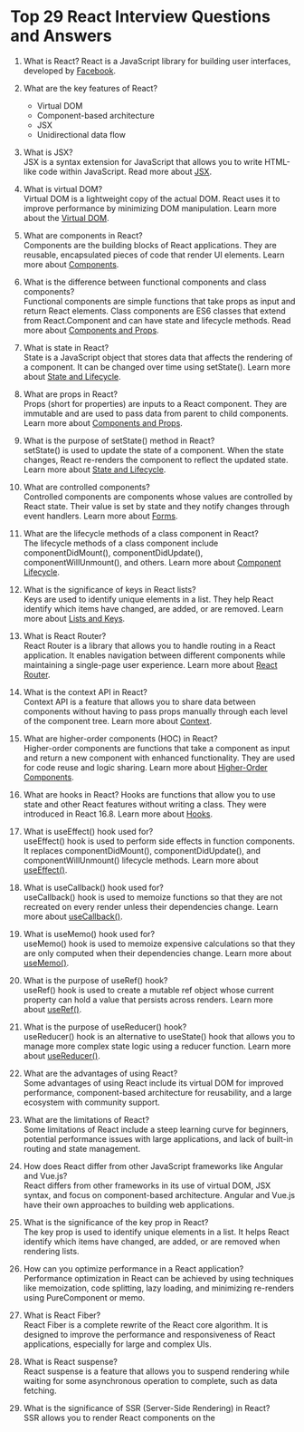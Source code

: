# Top 29 React Interview Questions and Answers

1. What is React?
   React is a JavaScript library for building user interfaces, developed by [Facebook](https://reactjs.org/).

2. What are the key features of React?
   - Virtual DOM
   - Component-based architecture
   - JSX
   - Unidirectional data flow

3. What is JSX? <br />
   JSX is a syntax extension for JavaScript that allows you to write HTML-like code within JavaScript. Read more about [JSX](https://reactjs.org/docs/introducing-jsx.html).

4. What is virtual DOM? <br />
   Virtual DOM is a lightweight copy of the actual DOM. React uses it to improve performance by minimizing DOM manipulation. Learn more about the [Virtual DOM](https://reactjs.org/docs/faq-internals.html#what-is-the-virtual-dom).

5. What are components in React? <br />
   Components are the building blocks of React applications. They are reusable, encapsulated pieces of code that render UI elements. Learn more about [Components](https://reactjs.org/docs/components-and-props.html).

6. What is the difference between functional components and class components?<br />
   Functional components are simple functions that take props as input and return React elements. Class components are ES6 classes that extend from React.Component and can have state and lifecycle methods. Read more about [Components and Props](https://reactjs.org/docs/components-and-props.html).

7. What is state in React? <br />
   State is a JavaScript object that stores data that affects the rendering of a component. It can be changed over time using setState(). Learn more about [State and Lifecycle](https://reactjs.org/docs/state-and-lifecycle.html).

8. What are props in React? <br />
   Props (short for properties) are inputs to a React component. They are immutable and are used to pass data from parent to child components. Learn more about [Components and Props](https://reactjs.org/docs/components-and-props.html).

9. What is the purpose of setState() method in React?<br />
   setState() is used to update the state of a component. When the state changes, React re-renders the component to reflect the updated state. Learn more about [State and Lifecycle](https://reactjs.org/docs/state-and-lifecycle.html).

10. What are controlled components?<br />
    Controlled components are components whose values are controlled by React state. Their value is set by state and they notify changes through event handlers. Learn more about [Forms](https://reactjs.org/docs/forms.html).

11. What are the lifecycle methods of a class component in React?<br />
    The lifecycle methods of a class component include componentDidMount(), componentDidUpdate(), componentWillUnmount(), and others. Learn more about [Component Lifecycle](https://reactjs.org/docs/react-component.html).

12. What is the significance of keys in React lists? <br />
    Keys are used to identify unique elements in a list. They help React identify which items have changed, are added, or are removed. Learn more about [Lists and Keys](https://reactjs.org/docs/lists-and-keys.html).

13. What is React Router?<br />
    React Router is a library that allows you to handle routing in a React application. It enables navigation between different components while maintaining a single-page user experience. Learn more about [React Router](https://reactrouter.com/).

14. What is the context API in React?<br />
    Context API is a feature that allows you to share data between components without having to pass props manually through each level of the component tree. Learn more about [Context](https://reactjs.org/docs/context.html).

15. What are higher-order components (HOC) in React? <br />
    Higher-order components are functions that take a component as input and return a new component with enhanced functionality. They are used for code reuse and logic sharing. Learn more about [Higher-Order Components](https://reactjs.org/docs/higher-order-components.html).

16. What are hooks in React?
    Hooks are functions that allow you to use state and other React features without writing a class. They were introduced in React 16.8. Learn more about [Hooks](https://reactjs.org/docs/hooks-intro.html).

17. What is useEffect() hook used for?  <br />
    useEffect() hook is used to perform side effects in function components. It replaces componentDidMount(), componentDidUpdate(), and componentWillUnmount() lifecycle methods. Learn more about [useEffect()](https://reactjs.org/docs/hooks-effect.html).

18. What is useCallback() hook used for? <br />
    useCallback() hook is used to memoize functions so that they are not recreated on every render unless their dependencies change. Learn more about [useCallback()](https://reactjs.org/docs/hooks-reference.html#usecallback).

19. What is useMemo() hook used for? <br />
    useMemo() hook is used to memoize expensive calculations so that they are only computed when their dependencies change. Learn more about [useMemo()](https://reactjs.org/docs/hooks-reference.html#usememo).

20. What is the purpose of useRef() hook? <br />
    useRef() hook is used to create a mutable ref object whose current property can hold a value that persists across renders. Learn more about [useRef()](https://reactjs.org/docs/hooks-reference.html#useref).

21. What is the purpose of useReducer() hook? <br />
    useReducer() hook is an alternative to useState() hook that allows you to manage more complex state logic using a reducer function. Learn more about [useReducer()](https://reactjs.org/docs/hooks-reference.html#usereducer).

22. What are the advantages of using React? <br />
    Some advantages of using React include its virtual DOM for improved performance, component-based architecture for reusability, and a large ecosystem with community support.

23. What are the limitations of React? <br />
    Some limitations of React include a steep learning curve for beginners, potential performance issues with large applications, and lack of built-in routing and state management.

24. How does React differ from other JavaScript frameworks like Angular and Vue.js? <br />
    React differs from other frameworks in its use of virtual DOM, JSX syntax, and focus on component-based architecture. Angular and Vue.js have their own approaches to building web applications.

25. What is the significance of the key prop in React? <br />
    The key prop is used to identify unique elements in a list. It helps React identify which items have changed, are added, or are removed when rendering lists.

26. How can you optimize performance in a React application? <br />
    Performance optimization in React can be achieved by using techniques like memoization, code splitting, lazy loading, and minimizing re-renders using PureComponent or memo.

27. What is React Fiber? <br />
    React Fiber is a complete rewrite of the React core algorithm. It is designed to improve the performance and responsiveness of React applications, especially for large and complex UIs.

28. What is React suspense? <br />
    React suspense is a feature that allows you to suspend rendering while waiting for some asynchronous operation to complete, such as data fetching.

29. What is the significance of SSR (Server-Side Rendering) in React? <br />
    SSR allows you to render React components on the

